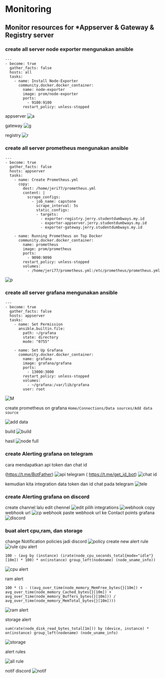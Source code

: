 # Monitoring
## Monitor resources for *Appserver & Gateway & Registry server
### create all server node exporter mengunakan ansible
```
---
- become: true
  gather_facts: false
  hosts: all
  tasks:
    - name: Install Node-Exporter
      community.docker.docker_container:
        name: node-exporter
        image: prom/node-exporter
        ports:
          - 9100:9100
        restart_policy: unless-stopped
```
appserver
![a](https://github.com/jerryfernando/Final-task/assets/23428256/efc52916-6cda-40ac-a7c0-11271392313a)

gateway
![g](https://github.com/jerryfernando/Final-task/assets/23428256/05974da4-4715-49de-9eb4-5e5716b13259)

registry
![r](https://github.com/jerryfernando/Final-task/assets/23428256/d5042702-b13a-4289-b7fb-3b8bb8936ba5)

### create all server prometheus mengunakan ansible
```
---
- become: true
  gather_facts: false
  hosts: appserver
  tasks:
    - name: Create Prometheus.yml
      copy:
        dest: /home/jeri77/prometheus.yml
        content: |
          scrape_configs:
            - job_name: capstone
              scrape_interval: 5s
              static_configs:
              - targets:
                - exporter-registry.jerry.studentdumbways.my.id
                - exporter-appserver.jerry.studentdumbways.my.id
                - exporter-gateway.jerry.studentdumbways.my.id

    - name: Running Prometheus on Top Docker
      community.docker.docker_container:
        name: prometheus
        image: prom/prometheus
        ports:
          - 9090:9090
        restart_policy: unless-stopped
        volumes:
          - /home/jeri77/prometheus.yml:/etc/prometheus/prometheus.yml
```
![p](https://github.com/jerryfernando/Final-task/assets/23428256/040db522-0824-4a28-b297-a9888621318f)

### create all server grafana mengunakan ansible

```
---
- become: true
  gather_facts: false
  hosts: appserver
  tasks:
    - name: Set Permission
      ansible.builtin.file:
        path: ~/grafana
        state: directory
        mode: "0755"

    - name: Set Up Grafana
      community.docker.docker_container:
        name: grafana
        image: grafana/grafana
        ports:
          - 13000:3000
        restart_policy: unless-stopped
        volumes:
          - ~/grafana:/var/lib/grafana
        user: root
```
![M](https://github.com/jerryfernando/Final-task/assets/23428256/3ab59edf-64fa-45e1-a726-861cdd0d5197)

create prometheus on grafana `Home/Connections/Data sources/Add data source`

![add data](https://github.com/jerryfernando/Final-task/assets/23428256/1a4d7a9f-9bba-46f7-a830-eabf140dccd8)

build
![build](https://github.com/jerryfernando/Final-task/assets/23428256/0d55c9e0-39bc-4de8-9feb-051291185d02)

hasil
![node full](https://github.com/jerryfernando/Final-task/assets/23428256/608ee2e2-4317-43bd-b2bd-18bb646a2b40)

### create  Alerting grafana on telegram 
cara mendapatkan api token dan chat id

(https://t.me/BotFather)
![api telegram](https://github.com/jerryfernando/Final-task/assets/23428256/79b2cc00-0541-4c4f-90ed-4ff64b74f8d3)
( https://t.me/get_id_bot)
![chat id](https://github.com/jerryfernando/Final-task/assets/23428256/656c5091-dcec-4431-99f3-25a6bb09bd6f)

kemudian kita  integration data token dan id chat  pada telegram
![tele](https://github.com/jerryfernando/Final-task/assets/23428256/b6518253-b1ce-4833-ba86-e128f6937f2c)

### create  Alerting grafana on discord 
create channel lalu edit chennel
![edit](https://github.com/jerryfernando/Final-task/assets/23428256/a0e1ca46-0a3f-4f01-bc00-93a8390a5d2a)
pilih integrations
![webhook](https://github.com/jerryfernando/Final-task/assets/23428256/06d23274-a08b-4e2c-b11c-beb15d7da571)
copy webhook url
![cp webhook](https://github.com/jerryfernando/Final-task/assets/23428256/544011e9-71d0-404f-b5d9-1e85eb1e829e)
paste webhook url ke Contact points grafana
![discord](https://github.com/jerryfernando/Final-task/assets/23428256/bffbc701-a994-45a7-a743-60c0be5c4052)

### buat alert cpu,ram, dan storage
change Notification policies jadi discord
![policy](https://github.com/jerryfernando/Final-task/assets/23428256/646baeef-031a-48ed-bf6f-3dcdb76a8228)
create new alert rule
![rule](https://github.com/jerryfernando/Final-task/assets/23428256/45655d11-064f-4ccd-a36a-ae118bb97798)
cpu alert
```
100 - (avg by (instance) (irate(node_cpu_seconds_total{mode="idle"}[10m]) * 100) * on(instance) group_left(nodename) (node_uname_info))

```
![cpu alert](https://github.com/jerryfernando/Final-task/assets/23428256/cd4864e6-feaf-46fa-9c1d-c677e0996efc)

ram alert
```
100 * (1 - ((avg_over_time(node_memory_MemFree_bytes{}[10m]) + avg_over_time(node_memory_Cached_bytes{}[10m]) + avg_over_time(node_memory_Buffers_bytes{}[10m])) / avg_over_time(node_memory_MemTotal_bytes{}[10m])))
```
![ram alert](https://github.com/jerryfernando/Final-task/assets/23428256/c3f9ffb5-7699-4187-82d7-edc3d907dc0b)

storage alert 
```
sum(rate(node_disk_read_bytes_total[1m])) by (device, instance) * on(instance) group_left(nodename) (node_uname_info)
```
![storage](https://github.com/jerryfernando/Final-task/assets/23428256/76fc4b0f-920a-41df-b92c-5cd22d8acbc8)

alert rules

![all rule](https://github.com/jerryfernando/Final-task/assets/23428256/1b42bbd5-8b2b-4904-be1b-060d9202c4bf)


notif discord
![notif](https://github.com/jerryfernando/Final-task/assets/23428256/5493baf2-f9b9-4aeb-9f3b-9d59ea47fad7)




